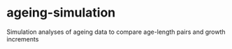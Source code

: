 # ageing-simulation
Simulation analyses of ageing data to compare age-length pairs and growth increments
